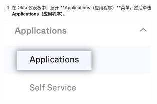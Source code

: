 1. 在 Okta 仪表板中，展开 **Applications（应用程序）**菜单，然后单击 **Applications（应用程序）**。

  !["应用程序"菜单导航](/assets/images/help/saml/okta-ae-add-application.png)
